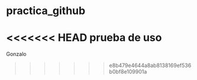 # practica_github
<<<<<<< HEAD
prueba de uso 
=======
Gonzalo
>>>>>>> e8b479e4644a8ab8138169ef536b0bf8e109901a
